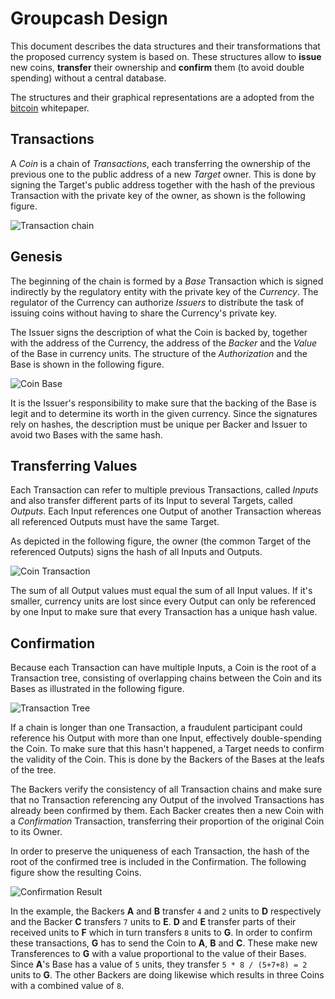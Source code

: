 # Groupcash Design

This document describes the data structures and their transformations that the proposed currency system is based on. These structures allow to **issue** new coins, **transfer** their ownership and **confirm** them (to avoid double spending) without a central database.

The structures and their graphical representations are a adopted from the [bitcoin] whitepaper.

[bitcoin]: https://bitcoin.org/bitcoin.pdf

## Transactions

A *Coin* is a chain of *Transactions*, each transferring the ownership of the previous one to the public address of a new *Target* owner. This is done by signing the Target's public address together with the hash of the previous Transaction with the private key of the owner, as shown is the following figure.

![Transaction chain](http://cdn.rawgit.com/groupcash/core/9449f1c/specifications/figures/design/chain.svg)

## Genesis

The beginning of the chain is formed by a *Base* Transaction which is signed indirectly by the regulatory entity with the private key of the *Currency*. The regulator of the Currency can authorize *Issuers* to distribute the task of issuing coins without having to share the Currency's private key.

The Issuer signs the description of what the Coin is backed by, together with the address of the Currency, the address of the *Backer* and the *Value* of the Base in currency units. The structure of the *Authorization* and the Base is shown in the following figure.

![Coin Base](http://cdn.rawgit.com/groupcash/core/b9321b5b/specifications/figures/design/base.svg)

It is the Issuer's responsibility to make sure that the backing of the Base is legit and to determine its worth in the given currency. Since the signatures rely on hashes, the description must be unique per Backer and Issuer to avoid two Bases with the same hash.

## Transferring Values

Each Transaction can refer to multiple previous Transactions, called *Inputs* and also transfer different parts of its Input to several Targets, called *Outputs*. Each Input references one Output of another Transaction whereas all referenced Outputs must have the same Target.

As depicted in the following figure, the owner (the common Target of the referenced Outputs) signs the hash of all Inputs and Outputs.

![Coin Transaction](http://cdn.rawgit.com/groupcash/core/9449f1c/specifications/figures/design/transaction.svg)

The sum of all Output values must equal the sum of all Input values. If it's smaller, currency units are lost since every Output can only be referenced by one Input to make sure that every Transaction has a unique hash value.

## Confirmation

Because each Transaction can have multiple Inputs, a Coin is the root of a Transaction tree, consisting of overlapping chains between the Coin and its Bases as illustrated in the following figure.

![Transaction Tree](http://cdn.rawgit.com/groupcash/core/9449f1c/specifications/figures/design/tree.svg)

If a chain is longer than one Transaction, a fraudulent participant could reference his Output with more than one Input, effectively double-spending the Coin. To make sure that this hasn't happened, a Target needs to confirm the validity of the Coin. This is done by the Backers of the Bases at the leafs of the tree.

The Backers verify the consistency of all Transaction chains and make sure that no Transaction referencing any Output of the involved Transactions has already been confirmed by them. Each Backer creates then a new Coin with a *Confirmation* Transaction, transferring their proportion of the original Coin to its Owner.

In order to preserve the uniqueness of each Transaction, the hash of the root of the confirmed tree is included in the Confirmation. The following figure show the resulting Coins.

![Confirmation Result](http://cdn.rawgit.com/groupcash/core/9449f1c/specifications/figures/design/confirmation.svg)

In the example, the Backers **A** and **B** transfer `4` and `2` units to **D** respectively and the Backer **C** transfers `7` units to **E**. **D** and **E** transfer parts of their received units to **F** which in turn transfers `8` units to **G**. In order to confirm these transactions, **G** has to send the Coin to **A**, **B** and **C**. These make new Transferences to **G** with a value proportional to the value of their Bases. Since **A**'s Base has a value of `5` units, they transfer `5 * 8 / (5+7+8) = 2` units to **G**. The other Backers are doing likewise which results in three Coins with a combined value of `8`.
